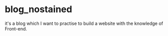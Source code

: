 # blog_nostained
it's a blog which I want to practise to build a website with the knowledge of Front-end.
